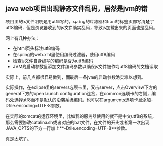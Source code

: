 ## java web项目出现静态文件乱码，居然是jvm的错

项目里的js文件明明是用utf8写的，spring的过滤器和html的标签页都写清楚了utf8编码，但是浏览器收到的js文件确实乱码，导致js加载出来的页面也是乱码。

网上有几种办法：

-   在html页头标注utf8编码
-   在spring的web.xml里使用编码过滤器，使用utf8编码
-   检查js文件自身编写的编码是否为utf8编码
-   JVM的启动参数里添加文件编码参数以确保js文件被作为utf8编码的文档读取

实际上，前几点都很容易做到，而最后一条jvm的启动参数确实难以想到。

实际操作，在eclipse里的servers选项卡里，双击server，点击Overview下方的general下方的open launch configuration连接，在common选项卡的右侧，编码处选择utf8而不是默认的沿袭系统编码。也可以在arguments选项卡里添加-Dfile.encoding=UTF-8参数。

在实际的tomcat的运行环境里，比如我的服务器使用的就不是中文utf8的系统，那么需要修改catalina.sh或者对应的bat文件，在文件的开头或者第一次出现JAVA_OPTS的下方一行加上**-Dfile.encoding=UTF-8**参数。

真是太坑了。